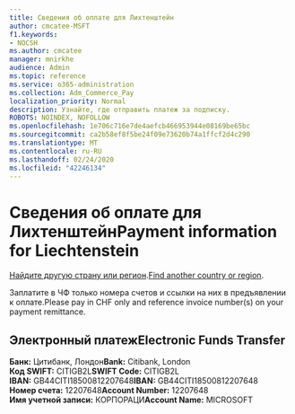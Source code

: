 ```yaml
---
title: Сведения об оплате для Лихтенштейн
author: cmcatee-MSFT
f1.keywords:
- NOCSH
ms.author: cmcatee
manager: mnirkhe
audience: Admin
ms.topic: reference
ms.service: o365-administration
ms.collection: Adm_Commerce_Pay
localization_priority: Normal
description: Узнайте, где отправить платеж за подписку.
ROBOTS: NOINDEX, NOFOLLOW
ms.openlocfilehash: 1e706c716e7de4aefcb466953944e08169be65bc
ms.sourcegitcommit: ca2b58ef8f5be24f09e73620b74a1ffcf2d4c290
ms.translationtype: MT
ms.contentlocale: ru-RU
ms.lasthandoff: 02/24/2020
ms.locfileid: "42246134"
---
```

# <a name="payment-information-for-liechtenstein"></a><span data-ttu-id="4ba5f-103">Сведения об оплате для Лихтенштейн</span><span class="sxs-lookup"><span data-stu-id="4ba5f-103">Payment information for Liechtenstein</span></span>

<span data-ttu-id="4ba5f-104">[Найдите другую страну или регион](../billing-and-payments/pay-for-your-subscription.md).</span><span class="sxs-lookup"><span data-stu-id="4ba5f-104">[Find another country or region](../billing-and-payments/pay-for-your-subscription.md).</span></span>

<span data-ttu-id="4ba5f-105">Заплатите в ЧФ только номера счетов и ссылки на них в предъявлении к оплате.</span><span class="sxs-lookup"><span data-stu-id="4ba5f-105">Please pay in CHF only and reference invoice number(s) on your payment remittance.</span></span>

## <a name="electronic-funds-transfer"></a><span data-ttu-id="4ba5f-106">Электронный платеж</span><span class="sxs-lookup"><span data-stu-id="4ba5f-106">Electronic Funds Transfer</span></span>

<span data-ttu-id="4ba5f-107">**Банк:** Цитибанк, Лондон</span><span class="sxs-lookup"><span data-stu-id="4ba5f-107">**Bank:** Citibank, London</span></span>  
<span data-ttu-id="4ba5f-108">**Код SWIFT:** CITIGB2L</span><span class="sxs-lookup"><span data-stu-id="4ba5f-108">**SWIFT Code:** CITIGB2L</span></span>  
<span data-ttu-id="4ba5f-109">**IBAN:** GB44CITI18500812207648</span><span class="sxs-lookup"><span data-stu-id="4ba5f-109">**IBAN:** GB44CITI18500812207648</span></span>  
<span data-ttu-id="4ba5f-110">**Номер счета:** 12207648</span><span class="sxs-lookup"><span data-stu-id="4ba5f-110">**Account Number:** 12207648</span></span>  
<span data-ttu-id="4ba5f-111">**Имя учетной записи:** КОРПОРАЦИ</span><span class="sxs-lookup"><span data-stu-id="4ba5f-111">**Account Name:** MICROSOFT</span></span>  